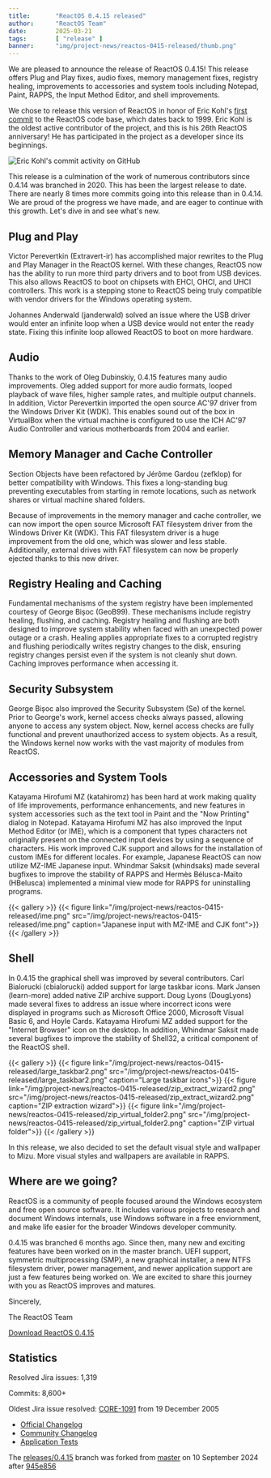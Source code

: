 ```yaml
---
title:       "ReactOS 0.4.15 released"
author:      "ReactOS Team"
date:        2025-03-21
tags:        [ "release" ]
banner:      "img/project-news/reactos-0415-released/thumb.png"
---
```


We are pleased to announce the release of ReactOS 0.4.15!
This release offers Plug and Play fixes, audio fixes, memory management fixes, registry healing, improvements to accessories and system tools including Notepad, Paint, RAPPS, the Input Method Editor, and shell improvements. 

We chose to release this version of ReactOS in honor of Eric Kohl's [first commit](https://git.reactos.org/?p=reactos.git;a=commit;h=108fcceee22216b169b448932bb3f86c81b9448e) to the ReactOS code base, which dates back to 1999.
Eric Kohl is the oldest active contributor of the project, and this is his 26th ReactOS anniversary!
He has participated in the project as a developer since its beginnings.

![Eric Kohl's commit activity on GitHub](/img/project-news/reactos-0415-released/EricKohl.png)

This release is a culmination of the work of numerous contributors since 0.4.14 was branched in 2020.
This has been the largest release to date.
There are nearly 8 times more commits going into this release than in 0.4.14.
We are proud of the progress we have made, and are eager to continue with this growth.
Let's dive in and see what's new.

## Plug and Play 
Victor Perevertkin (Extravert-ir) has accomplished major rewrites to the Plug and Play Manager in the ReactOS kernel.
With these changes, ReactOS now has the ability to run more third party drivers and to boot from USB devices.
This also allows ReactOS to boot on chipsets with EHCI, OHCI, and UHCI controllers.
This work is a stepping stone to ReactOS being truly compatible with vendor drivers for the Windows operating system.

Johannes Anderwald (janderwald) solved an issue where the USB driver would enter an infinite loop when a USB device would not enter the ready state.
Fixing this infinite loop allowed ReactOS to boot on more hardware.

## Audio
Thanks to the work of Oleg Dubinskiy, 0.4.15 features many audio improvements.
Oleg added support for more audio formats, looped playback of wave files, higher sample rates, and multiple output channels.
In addition, Victor Perevertkin imported the open source AC'97 driver from the Windows Driver Kit (WDK).
This enables sound out of the box in VirtualBox when the virtual machine is configured to use the ICH AC'97 Audio Controller and various motherboards from 2004 and earlier.

## Memory Manager and Cache Controller
Section Objects have been refactored by Jérôme Gardou (zefklop) for better compatibility with Windows.
This fixes a long-standing bug preventing executables from starting in remote locations, such as network shares or virtual machine shared folders.

Because of improvements in the memory manager and cache controller, we can now import the open source Microsoft FAT filesystem driver from the Windows Driver Kit (WDK).
This FAT filesystem driver is a huge improvement from the old one, which was slower and less stable.
Additionally, external drives with FAT filesystem can now be properly ejected thanks to this new driver.

## Registry Healing and Caching
Fundamental mechanisms of the system registry have been implemented courtesy of George Bișoc (GeoB99).
These mechanisms include registry healing, flushing, and caching.
Registry healing and flushing are both designed to improve system stability when faced with an unexpected power outage or a crash.
Healing applies appropriate fixes to a corrupted registry and flushing periodically writes registry changes to the disk, ensuring registry changes persist even if the system is not cleanly shut down.
Caching improves performance when accessing it.

## Security Subsystem
George Bișoc also improved the Security Subsystem (Se) of the kernel.
Prior to George's work, kernel access checks always passed, allowing anyone to access any system object.
Now, kernel access checks are fully functional and prevent unauthorized access to system objects.
As a result, the Windows kernel now works with the vast majority of modules from ReactOS.

## Accessories and System Tools
Katayama Hirofumi MZ (katahiromz) has been hard at work making quality of life improvements, performance enhancements, and new features in system accessories such as the text tool in Paint and the "Now Printing" dialog in Notepad.
Katayama Hirofumi MZ has also improved the Input Method Editor (or IME), which is a component that types characters not originally present on the connected input devices by using a sequence of characters.
His work improved CJK support and allows for the installation of custom IMEs for different locales. For example, Japanese ReactOS can now utilize MZ-IME Japanese input.
Whindmar Saksit (whindsaks) made several bugfixes to improve the stability of RAPPS and Hermès Bélusca-Maïto (HBelusca) implemented a minimal view mode for RAPPS for uninstalling programs.

{{< gallery >}}
{{< figure link="/img/project-news/reactos-0415-released/ime.png" src="/img/project-news/reactos-0415-released/ime.png" caption="Japanese input with MZ-IME and CJK font">}}
{{< /gallery >}}

## Shell
In 0.4.15 the graphical shell was improved by several contributors.
Carl Bialorucki (cbialorucki) added support for large taskbar icons.
Mark Jansen (learn-more) added native ZIP archive support.
Doug Lyons (DougLyons) made several fixes to address an issue where incorrect icons were displayed in programs such as Microsoft Office 2000, Microsoft Visual Basic 6, and Hoyle Cards.
Katayama Hirofumi MZ added support for the "Internet Browser" icon on the desktop.
In addition, Whindmar Saksit made several bugfixes to improve the stability of Shell32, a critical component of the ReactOS shell.

{{< gallery >}}
{{< figure link="/img/project-news/reactos-0415-released/large_taskbar2.png" src="/img/project-news/reactos-0415-released/large_taskbar2.png" caption="Large taskbar icons">}}
{{< figure link="/img/project-news/reactos-0415-released/zip_extract_wizard2.png" src="/img/project-news/reactos-0415-released/zip_extract_wizard2.png" caption="ZIP extraction wizard">}}
{{< figure link="/img/project-news/reactos-0415-released/zip_virtual_folder2.png" src="/img/project-news/reactos-0415-released/zip_virtual_folder2.png" caption="ZIP virtual folder">}}
{{< /gallery >}}

In this release, we also decided to set the default visual style and wallpaper to Mizu.
More visual styles and wallpapers are available in RAPPS.

## Where are we going?
ReactOS is a community of people focused around the Windows ecosystem and free open source software.
It includes various projects to research and document Windows internals, use Windows software in a free enviornment, and make life easier for the broader Windows developer community.

0.4.15 was branched 6 months ago.
Since then, many new and exciting features have been worked on in the master branch.
UEFI support, symmetric multiprocessing (SMP), a new graphical installer, a new NTFS filesystem driver, power management, and newer application support are just a few features being worked on.
We are excited to share this journey with you as ReactOS improves and matures.

Sincerely,

The ReactOS Team

[Download ReactOS 0.4.15](https://reactos.org/download/)

## Statistics
Resolved Jira issues: 1,319

Commits: 8,600+

Oldest Jira issue resolved: [CORE-1091](https://jira.reactos.org/browse/CORE-1091) from 19 December 2005

- [Official Changelog](https://reactos.org/wiki/ChangeLog-0.4.15)
- [Community Changelog](https://reactos.org/wiki/Community_Changelog-0.4.15)
- [Application Tests](https://reactos.org/wiki/Tests_for_0.4.15)

The [releases/0.4.15](https://github.com/reactos/reactos/tree/releases/0.4.15) branch was forked from [master](https://github.com/reactos/reactos) on 10 September 2024 after [945e856](https://github.com/reactos/reactos/commit/945e856031137b566e616248e2f80c92be807c45)
